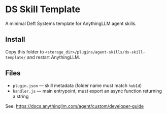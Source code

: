 # DS Skill Template

A minimal Deft Systems template for AnythingLLM agent skills.

## Install

Copy this folder to `<storage_dir>/plugins/agent-skills/ds-skill-template/` and restart AnythingLLM.

## Files

- `plugin.json` — skill metadata (folder name must match `hubId`)
- `handler.js` — main entrypoint, must export an async function returning a string

See: https://docs.anythingllm.com/agent/custom/developer-guide
